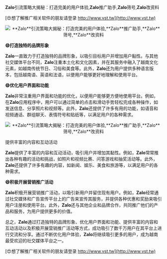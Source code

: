 **Zalo**引流策略大揭秘：打造完美的用户体验,**Zalo**推广助手,**Zalo**筛号,**Zalo**改资料

[😍想了解推广相关软件的朋友请登录 http://www.vst.tw](http://www.vst.tw)

 <center><img src="https://vst.tw/MP4/tuiguang/png/1.png" alt="**Zalo**引流策略大揭秘：打造完美的用户体验,**Zalo**推广助手,**Zalo**筛号,**Zalo**改资料"></center>

**😄打造独特的品牌形象**

**Zalo**一直致力于打造独特的品牌形象，以吸引目标用户并增加用户黏性。与其他社交媒体平台不同，**Zalo**注重本土化和文化因素，并在其服务中融入了越南文化元素，如越南传统节日、习俗和美食等。此外，**Zalo**还为用户提供多种语言版本，包括越南语、英语和法语，以便用户能够更好地理解和使用平台。

**😄优化用户界面和功能**

**Zalo**非常注重用户界面和功能的优化，以便用户能够更方便地使用平台。例如，在**Zalo**应用程序中，用户可以通过简单的点击和滑动手势轻松完成各种操作，如发送信息、分享照片和视频等。此外，**Zalo**还提供了许多有用的功能，如语音和视频通话、群组聊天、表情符号和贴纸等，以满足用户的各种需求。

 <center><img src="https://vst.tw/MP4/tuiguang/png/7.png" alt="**Zalo**引流策略大揭秘：打造完美的用户体验,**Zalo**推广助手,**Zalo**筛号,**Zalo**改资料"></center>

提供丰富的内容和互动活动

**Zalo**提供了丰富的内容和互动活动，吸引用户并增加其黏性。例如，**Zalo**常常推出各种有趣的活动和挑战，如照片和视频比赛、问答游戏和抽奖活动等。此外，**Zalo**还提供了许多有趣的内容，如新闻、娱乐、美食和旅游等，以满足用户的各种需求。

**😄积极开展营销推广活动**

**Zalo**积极开展营销推广活动，以吸引新用户并留住现有用户。例如，**Zalo**经常通过社交媒体和广告宣传平台上的广告来宣传其服务，并提供各种优惠和奖励来吸引用户注册和使用平台。此外，**Zalo**还与其他企业和品牌合作，共同推广他们的产品和服务，为用户提供更多的价值。

总之，**Zalo**通过打造独特的品牌形象、优化用户界面和功能、提供丰富的内容和互动活动以及积极开展营销推广活动等方式，成功吸引了数千万用户在其平台上进行交流和分享。通过不断优化用户体验，**Zalo**将继续吸引更多的用户，成为越南最受欢迎的社交媒体平台之一。

[😍想了解推广相关软件的朋友请登录 http://www.vst.tw](http://www.vst.tw)



